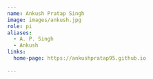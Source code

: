 ```yaml
---
name: Ankush Pratap Singh
image: images/ankush.jpg
role: pi
aliases:
  - A. P. Singh
  - Ankush
links:
  home-page: https://ankushpratap95.github.io
  
---
```

